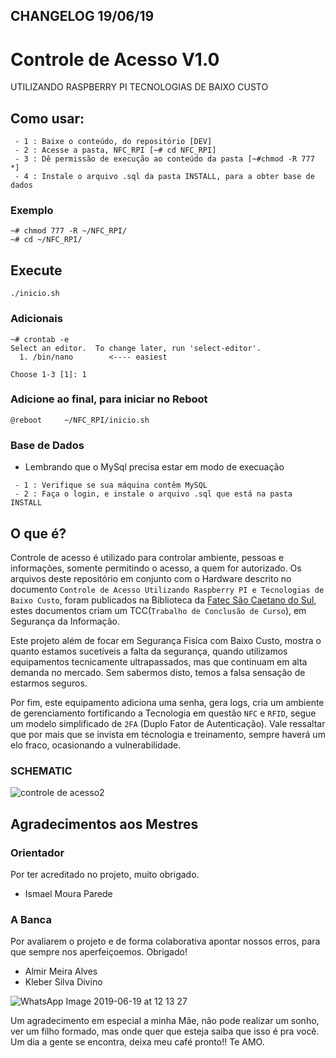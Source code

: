 ## CHANGELOG 19/06/19
# Controle de Acesso V1.0

UTILIZANDO RASPBERRY PI TECNOLOGIAS DE BAIXO CUSTO
## Como usar:
```
 - 1 : Baixe o conteúdo, do repositório [DEV]
 - 2 : Acesse a pasta, NFC_RPI [~# cd NFC_RPI]
 - 3 : Dê permissão de execução ao conteúdo da pasta [~#chmod -R 777 *]
 - 4 : Instale o arquivo .sql da pasta INSTALL, para a obter base de dados
```
### Exemplo
```
~# chmod 777 -R ~/NFC_RPI/
~# cd ~/NFC_RPI/
```

## Execute 
```
./inicio.sh
```
### Adicionais
```
~# crontab -e
Select an editor.  To change later, run 'select-editor'.
  1. /bin/nano        <---- easiest

Choose 1-3 [1]: 1
```
### Adicione ao final, para iniciar no Reboot
`@reboot     ~/NFC_RPI/inicio.sh`

### Base de Dados
* Lembrando que o MySql precisa estar em modo de execuação
```
 - 1 : Verifique se sua máquina contêm MySQL
 - 2 : Faça o login, e instale o arquivo .sql que está na pasta INSTALL
```

## O que é?

 Controle de acesso é utilizado para controlar ambiente, pessoas e informações, somente permitindo o acesso, a quem for autorizado. Os arquivos deste repositório em conjunto com o Hardware descrito no documento `Controle de Acesso Utilizando Raspberry PI e Tecnologias de Baixo Custo`, foram publicados na Biblioteca da [Fatec São Caetano do Sul](https://www.fatecsaocaetano.edu.br/), estes documentos criam um TCC(`Trabalho de Conclusão de Curso`), em Segurança da Informação.
 
 Este projeto além de focar em Segurança Fisíca com Baixo Custo, mostra o quanto estamos sucetíveis a falta da segurança, quando utilizamos equipamentos tecnicamente ultrapassados, mas que continuam em alta demanda no mercado. Sem sabermos disto, temos a falsa sensação de estarmos seguros.
 
 Por fim, este equipamento adiciona uma senha, gera logs, cria um ambiente de gerenciamento fortificando a Tecnologia em questão `NFC` e `RFID`, segue um modelo simplificado de `2FA` (Duplo Fator de Autenticação). Vale ressaltar que por mais que se invista em técnologia e treinamento, sempre haverá um elo fraco, ocasionando a vulnerabilidade.

### SCHEMATIC
![controle de acesso2](https://user-images.githubusercontent.com/47393713/59801878-de263c00-92be-11e9-9aa7-92f20c7daa7a.png)

## Agradecimentos aos Mestres

### Orientador 
Por ter acreditado no projeto, muito obrigado.
* Ismael Moura Parede

### A Banca 
Por avaliarem o projeto e de forma colaborativa apontar nossos erros, para que sempre nos aperfeiçoemos. Obrigado!
* Almir Meira Alves
* Kleber Silva Divino

![WhatsApp Image 2019-06-19 at 12 13 27](https://user-images.githubusercontent.com/47393713/59791694-102ca380-92a9-11e9-9162-c85c197b9783.jpeg)

Um agradecimento em especial a minha Mãe, não pode realizar um sonho, ver um filho formado, mas onde quer que esteja saiba que isso é pra você. Um dia a gente se encontra, deixa meu café pronto!! Te AMO.

